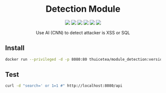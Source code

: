 <h1 align="center">Detection Module</h1>
<p align="center">
    <a href="https://hub.docker.com/repository/docker/thuicetea/module_detection"><img src="https://badgen.net/docker/size/library/ubuntu" /></a>
     <a href="https://hub.docker.com/repository/docker/thuicetea/module_detection"><img src="https://badgen.net/docker/pulls/library/ubuntu" /></a>
      <a href="https://lumen.laravel.com/"><img src="https://badgen.net/badge/lumen/8.0/orange" /></a>
    <a href="https://en.wikipedia.org/wiki/MIT_License"><img src="https://badgen.net/github/license/micromatch/micromatch" /></a>
    <a href="https://www.facebook.com/lnmthu1"><img src="https://badgen.net/badge/facebook/thule/3b5998"/></a>
    <a href="https://www.facebook.com/nhuquynh9985"><img src="https://badgen.net/badge/facebook/nhuquynh/3b5998"/></a>
</p>
<p align="center">Use AI (CNN) to detect attacker is XSS or SQL</p>

## Install
```bash
docker run --privileged -d -p 8080:80 thuicetea/module_detection:version-model-final-one-UI
```

## Test
```bash
curl -d "search=' or 1=1 #" http://localhost:8080/api
```
